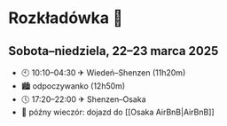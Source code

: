 # Rozkładówka 📝

## Sobota–niedziela, 22–23 marca 2025

- 🕙 10:10–04:30 ✈ Wiedeń–Shenzen (11h20m)
- 🏙️ odpoczywanko (12h50m)
- 🕔 17:20–22:00 ✈ Shenzen–Osaka
- 🌅 późny wieczór: dojazd do [[Osaka AirBnB|AirBnB]]

